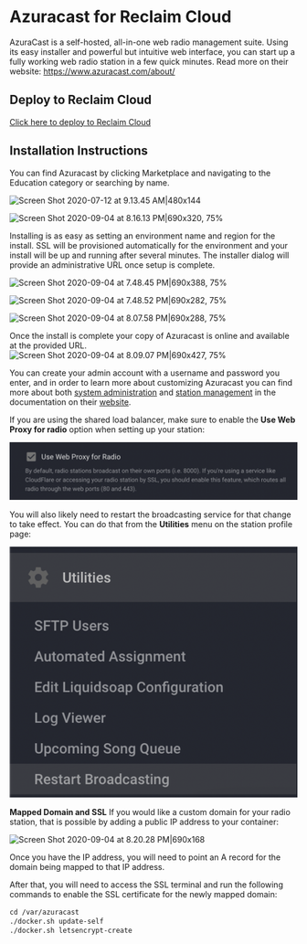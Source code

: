 # Azuracast for Reclaim Cloud
AzuraCast is a self-hosted, all-in-one web radio management suite. Using its easy installer and powerful but intuitive web interface, you can start up a fully working web radio station in a few quick minutes. Read more on their website: https://www.azuracast.com/about/

## Deploy to Reclaim Cloud
[Click here to deploy to Reclaim Cloud](https://app.my.reclaim.cloud/?app=azuracast)

## Installation Instructions
You can find Azuracast by clicking Marketplace and navigating to the Education category or searching by name.

![Screen Shot 2020-07-12 at 9.13.45 AM|480x144](https://community.reclaimhosting.com/uploads/default/original/2X/5/563d14d24d6dae4e3797f8895cdb80fa958a6474.png) 

![Screen Shot 2020-09-04 at 8.16.13 PM|690x320, 75%](https://community.reclaimhosting.com/uploads/default/optimized/2X/3/3ecc9be22c4bc2775368b5e8ae551aaaf3d960c5_2_517x240.png) 

Installing is as easy as setting an environment name and region for the install. SSL will be provisioned automatically for the environment and your install will be up and running after several minutes. The installer dialog will provide an administrative URL once setup is complete.

![Screen Shot 2020-09-04 at 7.48.45 PM|690x388, 75%](https://community.reclaimhosting.com/uploads/default/optimized/2X/c/c66e2b9bbee1aaa46ba225d6508e78aca3d030e3_2_517x291.jpeg) 

![Screen Shot 2020-09-04 at 7.48.52 PM|690x282, 75%](https://community.reclaimhosting.com/uploads/default/optimized/2X/1/1b247ff52393dfa46b39bf792d0c2f98708ed805_2_517x211.png) 

![Screen Shot 2020-09-04 at 8.07.58 PM|690x288, 75%](https://community.reclaimhosting.com/uploads/default/optimized/2X/e/e40323d5381b6cb60749c9a8e5b93f307c633335_2_517x216.png) 

Once the install is complete your copy of Azuracast is online and available at the provided URL.
![Screen Shot 2020-09-04 at 8.09.07 PM|690x427, 75%](https://community.reclaimhosting.com/uploads/default/optimized/2X/9/969ca71a34895f5eb21425b98f38e7b308ad1ffa_2_517x320.jpeg) 

You can create your admin account with a username and password you enter, and in order to learn more about customizing Azuracast you can find more about both [system administration](https://www.azuracast.com/administration/) and [station management](https://www.azuracast.com/station-management/) in the documentation on their [website](https://www.azuracast.com/).

If you are using the shared load balancer, make sure to enable the **Use Web Proxy for radio** option when setting up your station:

![](images/web-proxy.png)

You will also likely need to restart the broadcasting service for that change to take effect. You can do that from the **Utilities** menu on the station profile page:

![](images/restart-broadcasting.png)


**Mapped Domain and SSL**
If you would like a custom domain for your radio station, that is possible by adding a public IP address to your container:

![Screen Shot 2020-09-04 at 8.20.28 PM|690x168](https://community.reclaimhosting.com/uploads/default/optimized/2X/a/a4a0a837db4773f1f73812991ffe710e5a7b2df7_2_690x168.png) 

Once you have the IP address, you will need to point an A record for the domain being mapped to that IP address.

After that, you will need to access the SSL terminal and run the following commands to enable the SSL certificate for the newly mapped domain:
```
cd /var/azuracast
./docker.sh update-self
./docker.sh letsencrypt-create
```
